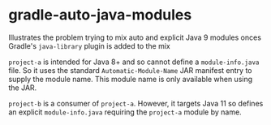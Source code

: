 # gradle-auto-java-modules

Illustrates the problem trying to mix auto and explicit Java 9 modules onces Gradle's `java-library` plugin is added to the mix

`project-a` is intended for Java 8+ and so cannot define a `module-info.java` file.  So it uses the standard `Automatic-Module-Name` JAR manifest entry to supply the module name.  This module name is only available when using the JAR.

`project-b` is a consumer of `project-a`.  However, it targets Java 11 so defines an explicit `module-info.java` requiring the `project-a` module by name.


